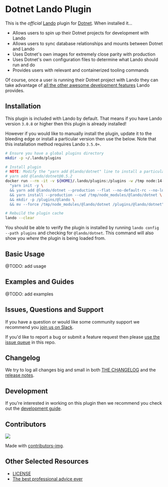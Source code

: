 # Dotnet Lando Plugin

This is the _official_ [Lando](https://lando.dev) plugin for [Dotnet](Dotnet). When installed it...

* Allows users to spin up their Dotnet projects for development with Lando
* Allows users to sync database relationships and mounts between Dotnet and Lando
* Uses Dotnet's own images for extremely close parity with production
* Uses Dotnet's own configuration files to determine what Lando should run and do
* Provides users with relevant and containerized tooling commands

Of course, once a user is running their Dotnet project with Lando they can take advantage of [all the other awesome development features](https://docs.lando.dev) Lando provides.

## Installation

This plugin is included with Lando by default. That means if you have Lando version `3.0.8` or higher then this plugin is already installed!

However if you would like to manually install the plugin, update it to the bleeding edge or install a particular version then use the below. Note that this installation method requires Lando `3.5.0+`.

```bash
# Ensure you have a global plugins directory
mkdir -p ~/.lando/plugins

# Install plugin
# NOTE: Modify the "yarn add @lando/dotnet" line to install a particular version eg
# yarn add @lando/dotnet@0.5.2
docker run --rm -it -v ${HOME}/.lando/plugins:/plugins -w /tmp node:14-alpine sh -c \
  "yarn init -y \
  && yarn add @lando/dotnet --production --flat --no-default-rc --no-lockfile --link-duplicates \
  && yarn install --production --cwd /tmp/node_modules/@lando/dotnet \
  && mkdir -p /plugins/@lando \
  && mv --force /tmp/node_modules/@lando/dotnet /plugins/@lando/dotnet"

# Rebuild the plugin cache
lando --clear
```

You should be able to verify the plugin is installed by running `lando config --path plugins` and checking for `@lando/dotnet`. This command will also show you _where_ the plugin is being loaded from.

## Basic Usage

@TODO: add usage

## Examples and Guides

@TODO: add examples

## Issues, Questions and Support

If you have a question or would like some community support we recommend you [join us on Slack](https://launchpass.com/devwithlando).

If you'd like to report a bug or submit a feature request then please [use the issue queue](https://github.com/lando/dotnet/issues/new/choose) in this repo.

## Changelog

We try to log all changes big and small in both [THE CHANGELOG](https://github.com/lando/dotnet/blob/main/CHANGELOG.md) and the [release notes](https://github.com/lando/dotnet/releases).

## Development

If you're interested in working on this plugin then we recommend you check out the [development guide](https://github.com/lando/dotnet/blob/main/docs/development.md).

## Contributors

<a href="https://github.com/lando/dotnet/graphs/contributors">
  <img src="https://contrib.rocks/image?repo=lando/dotnet" />
</a>

Made with [contributors-img](https://contrib.rocks).

## Other Selected Resources

* [LICENSE](https://github.com/lando/dotnet/blob/main/LICENSE.md)
* [The best professional advice ever](https://www.youtube.com/watch?v=tkBVDh7my9Q)
